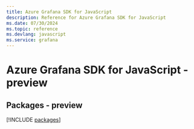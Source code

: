 ```yaml
---
title: Azure Grafana SDK for JavaScript
description: Reference for Azure Grafana SDK for JavaScript
ms.date: 07/30/2024
ms.topic: reference
ms.devlang: javascript
ms.service: grafana
---
```

# Azure Grafana SDK for JavaScript - preview
## Packages - preview
[!INCLUDE [packages](grafana-index.md)]